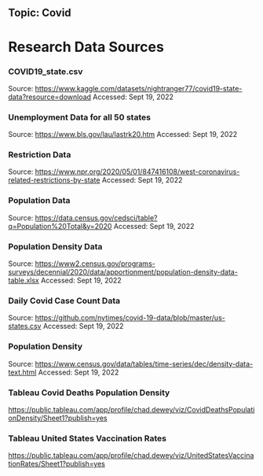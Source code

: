 ## Topic: Covid 




# Research Data Sources

### COVID19_state.csv
Source: https://www.kaggle.com/datasets/nightranger77/covid19-state-data?resource=download
Accessed: Sept 19, 2022

### Unemployment Data for all 50 states
Source: https://www.bls.gov/lau/lastrk20.htm
Accessed: Sept 19, 2022

### Restriction Data
Source: https://www.npr.org/2020/05/01/847416108/west-coronavirus-related-restrictions-by-state
Accessed: Sept 19, 2022

### Population Data
Source: https://data.census.gov/cedsci/table?q=Population%20Total&y=2020
Accessed: Sept 19, 2022

### Population Density Data
Source: https://www2.census.gov/programs-surveys/decennial/2020/data/apportionment/population-density-data-table.xlsx
Accessed: Sept 19, 2022

### Daily Covid Case Count Data
Source: https://github.com/nytimes/covid-19-data/blob/master/us-states.csv
Accessed: Sept 19, 2022

### Population Density
Source: https://www.census.gov/data/tables/time-series/dec/density-data-text.html
Accessed: Sept 19, 2022

### Tableau Covid Deaths Population Density
https://public.tableau.com/app/profile/chad.dewey/viz/CovidDeathsPopulationDensity/Sheet1?publish=yes 

### Tableau United States Vaccination Rates
https://public.tableau.com/app/profile/chad.dewey/viz/UnitedStatesVaccinationRates/Sheet1?publish=yes 
